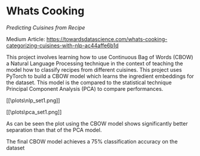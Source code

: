 # Whats Cooking
 _Predicting Cuisines from Recipe_

Medium Article: https://towardsdatascience.com/whats-cooking-categorizing-cuisines-with-nlp-ac44affe6b1d

This project involves learning how to use Continuous Bag of Words (CBOW) a Natural Language Processing technique in the context of teaching the model how to classify recipes from different cuisines. This project uses PyTorch to build a CBOW model which learns the ingredient embeddings for the dataset. This model is the compared to the statistical technique Principal Component Analysis (PCA) to compare performances.  

[[\plots\nlp_set1.png]]



[[\plots\pca_set1.png]]



As can be seen the plot using the CBOW model shows significantly better separation than that of the PCA model. 

The final CBOW model achieves a 75% classification accuracy on the dataset




